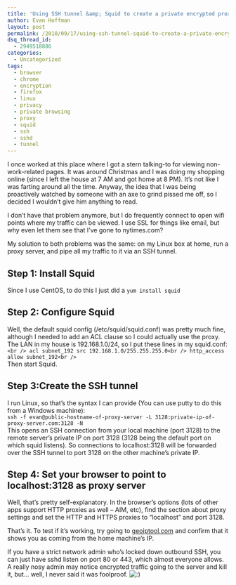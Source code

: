 ```yaml
---
title: 'Using SSH tunnel &amp; Squid to create a private encrypted proxy for true private browsing (mostly)'
author: Evan Hoffman
layout: post
permalink: /2010/09/17/using-ssh-tunnel-squid-to-create-a-private-encrypted-proxy-for-true-private-browsing-mostly/
dsq_thread_id:
  - 2949518886
categories:
  - Uncategorized
tags:
  - browser
  - chrome
  - encryption
  - firefox
  - linux
  - privacy
  - private browsing
  - proxy
  - squid
  - ssh
  - sshd
  - tunnel
---
```

I once worked at this place where I got a stern talking-to for viewing non-work-related pages. It was around Christmas and I was doing my shopping online (since I left the house at 7 AM and got home at 8 PM). It&#8217;s not like I was farting around all the time. Anyway, the idea that I was being proactively watched by someone with an axe to grind pissed me off, so I decided I wouldn&#8217;t give him anything to read.

I don&#8217;t have that problem anymore, but I do frequently connect to open wifi points where my traffic can be viewed. I use SSL for things like email, but why even let them see that I&#8217;ve gone to nytimes.com?

My solution to both problems was the same: on my Linux box at home, run a proxy server, and pipe all my traffic to it via an SSH tunnel.

## Step 1: Install Squid

Since I use CentOS, to do this I just did a `yum install squid`

## Step 2: Configure Squid

Well, the default squid config (/etc/squid/squid.conf) was pretty much fine, although I needed to add an ACL clause so I could actually use the proxy. The LAN in my house is 192.168.1.0/24, so I put these lines in my squid.conf:  
`<br />
acl subnet_192 src 192.168.1.0/255.255.255.0<br />
http_access allow subnet_192<br />
`  
Then start Squid.

## Step 3:Create the SSH tunnel

I run Linux, so that&#8217;s the syntax I can provide (You can use putty to do this from a Windows machine):  
`ssh -f evan@public-hostname-of-proxy-server -L 3128:private-ip-of-proxy-server.com:3128 -N`  
This opens an SSH connection from your local machine (port 3128) to the remote server&#8217;s private IP on port 3128 (3128 being the default port on which squid listens). So connections to localhost:3128 will be forwarded over the SSH tunnel to port 3128 on the other machine&#8217;s private IP.

## Step 4: Set your browser to point to localhost:3128 as proxy server

Well, that&#8217;s pretty self-explanatory. In the browser&#8217;s options (lots of other apps support HTTP proxies as well &#8211; AIM, etc), find the section about proxy settings and set the HTTP and HTTPS proxies to &#8220;localhost&#8221; and port 3128.

That&#8217;s it. To test if it&#8217;s working, try going to <a href="http://www.geoiptool.com/" onclick="_gaq.push(['_trackEvent', 'outbound-article', 'http://www.geoiptool.com/', 'geoiptool.com']);" >geoiptool.com</a> and confirm that it shows you as coming from the home machine&#8217;s IP.

If you have a strict network admin who&#8217;s locked down outbound SSH, you can just have sshd listen on port 80 or 443, which almost everyone allows. A really nosy admin may notice encrypted traffic going to the server and kill it, but&#8230; well, I never said it was foolproof. <img src="http://www.evanhoffman.com/evan/wp-includes/images/smilies/icon_smile.gif" alt=":)" class="wp-smiley" />